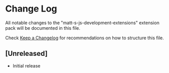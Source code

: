 # Change Log
All notable changes to the "matt-s-js-development-extensions" extension pack will be documented in this file.

Check [Keep a Changelog](http://keepachangelog.com/) for recommendations on how to structure this file.

## [Unreleased]
- Initial release
